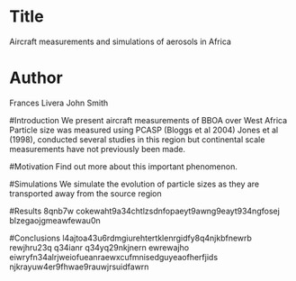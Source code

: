 # Title 

Aircraft measurements and simulations of aerosols in Africa

# Author
Frances Livera
John Smith

#Introduction
We present aircraft measurements of BBOA over West Africa
Particle size was measured using PCASP (Bloggs et al 2004)
Jones et al (1998), conducted several studies in this region but continental scale measurements have not previously been made.


#Motivation
Find out more about this important phenomenon.

#Simulations
We simulate the evolution of particle sizes as they are transported away from the source region 

#Results
8qnb7w cokewaht9a34chtlzsdnfopaeyt9awng9eayt934ngfosej
blzegaojgmeawfewau0n

#Conclusions
l4ajtoa43u6rdmgiurehtertklenrgidfy8q4njkbfnewrb rewjhru23q q34ianr q34yq29nkjnern ewrewajho eiwryfn34alrjweiofueanraewxcufmnisedguyeaofherfjids njkrayuw4er9fhwae9rauwjrsuidfawrn
